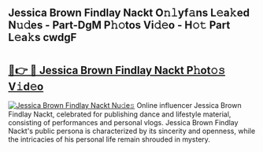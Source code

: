 ## Jessica Brown Findlay Nackt O𝚗𝚕yf𝚊ns L𝚎a𝚔ed N𝚞𝚍es - Part-DgM P𝚑𝚘tos Vi𝚍𝚎o - H𝚘𝚝 Part L𝚎a𝚔s cwdgF

# <h2><a href="http://kf33c0t.oniu.top/?m=Jessica+Brown+Findlay+Nackt">🔗👉 🔴 Jessica Brown Findlay Nackt P𝚑ot𝚘𝚜 V𝚒d𝚎o</a></h2>

[![Jessica Brown Findlay Nackt Nu𝚍e𝚜](https://i.imgur.com/0qMVB7G.gif)](http://kf33c0t.oniu.top/?m=Jessica+Brown+Findlay+Nackt)
Online influencer Jessica Brown Findlay Nackt, celebrated for publishing dance and lifestyle material, consisting of performances and personal vlogs. Jessica Brown Findlay Nackt's public persona is characterized by its sincerity and openness, while the intricacies of his personal life remain shrouded in mystery.  
